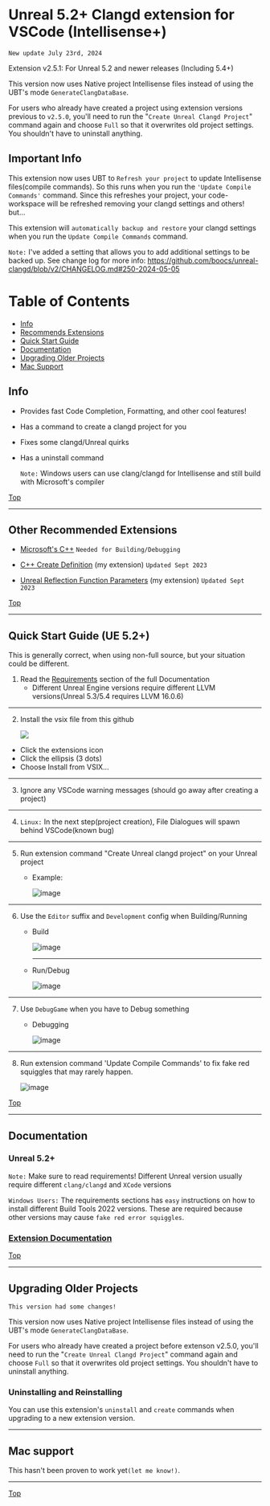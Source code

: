 
# Unreal 5.2+ Clangd extension for VSCode (Intellisense+)

`New update July 23rd, 2024`

Extension v2.5.1: For Unreal 5.2 and newer releases (Including 5.4+)

This version now uses Native project Intellisense files instead of using the UBT's mode `GenerateClangDataBase`.

For users who already have created a project using extension versions previous to `v2.5.0`, you'll need to run the "`Create Unreal Clangd Project`" command again and choose `Full` so that it overwrites old project settings. You shouldn't have to uninstall anything.

## Important Info

This extension now uses UBT to  `Refresh your project` to update Intellisense files(compile commands). So this runs when you run the `'Update Compile Commands'` command.
Since this refreshes your project, your code-workspace will be refreshed removing your clangd settings and others! but...

This extension will `automatically backup and restore` your clangd settings when you run the `Update Compile Commands` command.

`Note:` I've added a setting that allows you to add additional settings to be backed up.
See change log for more info: https://github.com/boocs/unreal-clangd/blob/v2/CHANGELOG.md#250-2024-05-05


# Table of Contents
- [Info](#info)
- [Recommends Extensions](#other-recommended-extensions)
- [Quick Start Guide](#quick-start-guide-ue-52)
- [Documentation](#documentation)
- [Upgrading Older Projects](#upgrading-older-projects)
- [Mac Support](#mac-support)


## Info

* Provides fast Code Completion, Formatting, and other cool features!

* Has a command to create a clangd project for you
  
* Fixes some clangd/Unreal quirks

* Has a uninstall command

  `Note:` Windows users can use clang/clangd for Intellisense and still build with Microsoft's compiler

[Top](#unreal-52-clangd-extension-for-vscode-intellisense)

---
## Other Recommended Extensions

* [Microsoft's C++](https://marketplace.visualstudio.com/items?itemName=ms-vscode.cpptools) `Needed for Building/Debugging`
 
* [C++ Create Definition](https://github.com/boocs/cpp-create-definition) (my extension) `Updated Sept 2023`

* [Unreal Reflection Function Parameters](https://github.com/boocs/UE-Reflection-Func-Params) (my extension) `Updated Sept 2023`

[Top](#unreal-52-clangd-extension-for-vscode-intellisense)

---
## Quick Start Guide (UE 5.2+)
This is generally correct, when using  non-full source, but your situation could be different.

1. Read the [Requirements](https://github.com/boocs/unreal-clangd/tree/v2#readme) section of the full Documentation
    - Different Unreal Engine versions require different LLVM versions(Unreal 5.3/5.4 requires LLVM 16.0.6)

  ---

2. Install the vsix file from this github

    ![](https://user-images.githubusercontent.com/62588629/225083466-39ca4a93-e06a-4a04-83ba-82d60b548513.png)

- Click the extensions icon
- Click the ellipsis (3 dots)
- Choose Install from VSIX...

---


3. Ignore any VSCode warning messages (should go away after creating a project)
    
  ---

4. `Linux:` In the next step(project creation), File Dialogues will spawn behind VSCode(known bug)

  ---

5. Run extension command "Create Unreal clangd project" on your Unreal project
    - Example:

      ![image](https://user-images.githubusercontent.com/62588629/225809141-01e39abf-0928-4cc4-a5e9-f5e3c2a82c52.png)

  ---
6. Use the `Editor` suffix and `Development` config when Building/Running
    - Build
    
      ![image](https://github.com/boocs/unreal-clangd/assets/62588629/fbada348-a3a5-42ed-ad2f-d02255d70c3d)

      ---
    - Run/Debug
    
      ![image](https://github.com/boocs/unreal-clangd/assets/62588629/b651f4e3-0fab-43da-b5e7-02fb8cec24e7)

  ---

7. Use `DebugGame` when you have to Debug something
    - Debugging
    
      ![image](https://github.com/boocs/unreal-clangd/assets/62588629/72ef61c0-bf11-48cb-9d3b-fd03253689d7)

  ---

8. Run extension command 'Update Compile Commands' to fix fake red squiggles that may rarely happen.

    ![image](https://user-images.githubusercontent.com/62588629/231914528-3808d25e-1d18-439f-82bd-e325db58460a.png)

[Top](#unreal-52-clangd-extension-for-vscode-intellisense)

---
## Documentation
### Unreal 5.2+
`Note:` Make sure to read requirements! Different Unreal version usually require different `clang/clangd` and `XCode` versions

`Windows Users:` The requirements sections has `easy` instructions on how to install different Build Tools 2022 versions. These are required because other versions may cause `fake red error squiggles`.

### [**Extension Documentation**](https://github.com/boocs/unreal-clangd/tree/v2#readme)

[Top](#unreal-52-clangd-extension-for-vscode-intellisense)

---
## Upgrading Older Projects

`This version had some changes!`

This version now uses Native project Intellisense files instead of using the UBT's mode `GenerateClangDataBase`.

For users who already have created a project before extenson v2.5.0, you'll need to run the "`Create Unreal Clangd Project`" command again and choose `Full` so that it overwrites old project settings. You shouldn't have to uninstall anything.

### Uninstalling and Reinstalling
You can use this extension's `uninstall` and `create` commands when upgrading to a new extension version. 


---
## Mac support

This hasn't been proven to work yet`(let me know!)`. 

---
[Top](#unreal-52-clangd-extension-for-vscode-intellisense)